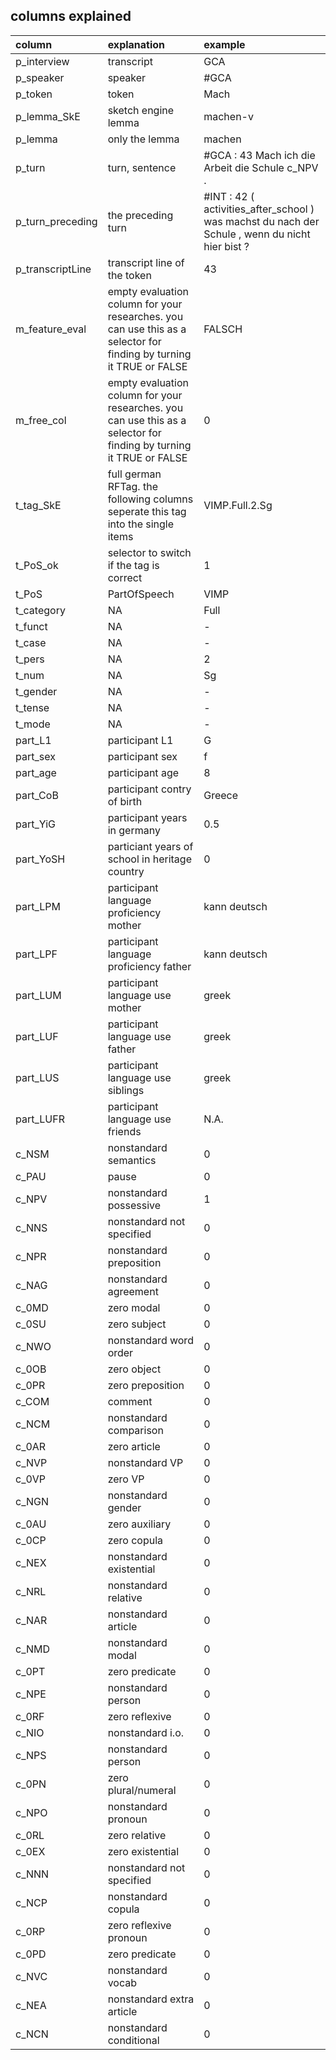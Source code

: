 ## columns explained

| column             | explanation                                                                                                         | example                                                                                                 |
| :----------------- | :------------------------------------------------------------------------------------------------------------------ | :------------------------------------------------------------------------------------------------------ |
| p\_interview       | transcript                                                                                                          | GCA                                                                                                     |
| p\_speaker         | speaker                                                                                                             | \#GCA                                                                                                   |
| p\_token           | token                                                                                                               | Mach                                                                                                    |
| p\_lemma\_SkE      | sketch engine lemma                                                                                                 | machen-v                                                                                                |
| p\_lemma           | only the lemma                                                                                                      | machen                                                                                                  |
| p\_turn            | turn, sentence                                                                                                      | \#GCA  : 43 Mach ich die Arbeit die Schule c\_NPV .                                                     |
| p\_turn\_preceding | the preceding turn                                                                                                  | \#INT  : 42 (  activities\_after\_school  ) was machst du nach der Schule  , wenn du nicht hier bist  ? |
| p\_transcriptLine  | transcript line of the token                                                                                        | 43                                                                                                      |
| m\_feature\_eval   | empty evaluation column for your researches. you can use this as a selector for finding by turning it TRUE or FALSE | FALSCH                                                                                                  |
| m\_free\_col       | empty evaluation column for your researches. you can use this as a selector for finding by turning it TRUE or FALSE | 0                                                                                                       |
| t\_tag\_SkE        | full german RFTag. the following columns seperate this tag into the single items                                    | VIMP.Full.2.Sg                                                                                          |
| t\_PoS\_ok         | selector to switch if the tag is correct                                                                            | 1                                                                                                       |
| t\_PoS             | PartOfSpeech                                                                                                        | VIMP                                                                                                    |
| t\_category        | NA                                                                                                                  | Full                                                                                                    |
| t\_funct           | NA                                                                                                                  | -                                                                                                       |
| t\_case            | NA                                                                                                                  | -                                                                                                       |
| t\_pers            | NA                                                                                                                  | 2                                                                                                       |
| t\_num             | NA                                                                                                                  | Sg                                                                                                      |
| t\_gender          | NA                                                                                                                  | -                                                                                                       |
| t\_tense           | NA                                                                                                                  | -                                                                                                       |
| t\_mode            | NA                                                                                                                  | -                                                                                                       |
| part\_L1           | participant L1                                                                                                      | G                                                                                                       |
| part\_sex          | participant sex                                                                                                     | f                                                                                                       |
| part\_age          | participant age                                                                                                     | 8                                                                                                       |
| part\_CoB          | participant contry of birth                                                                                         | Greece                                                                                                  |
| part\_YiG          | participant years in germany                                                                                        | 0.5                                                                                                     |
| part\_YoSH         | particiant years of school in heritage country                                                                      | 0                                                                                                       |
| part\_LPM          | participant language proficiency mother                                                                             | kann deutsch                                                                                            |
| part\_LPF          | participant language proficiency father                                                                             | kann deutsch                                                                                            |
| part\_LUM          | participant language use mother                                                                                     | greek                                                                                                   |
| part\_LUF          | participant language use father                                                                                     | greek                                                                                                   |
| part\_LUS          | participant language use siblings                                                                                   | greek                                                                                                   |
| part\_LUFR         | participant language use friends                                                                                    | N.A.                                                                                                    |
| c\_NSM             | nonstandard semantics                                                                                               | 0                                                                                                       |
| c\_PAU             | pause                                                                                                               | 0                                                                                                       |
| c\_NPV             | nonstandard possessive                                                                                              | 1                                                                                                       |
| c\_NNS             | nonstandard not specified                                                                                           | 0                                                                                                       |
| c\_NPR             | nonstandard preposition                                                                                             | 0                                                                                                       |
| c\_NAG             | nonstandard agreement                                                                                               | 0                                                                                                       |
| c\_0MD             | zero modal                                                                                                          | 0                                                                                                       |
| c\_0SU             | zero subject                                                                                                        | 0                                                                                                       |
| c\_NWO             | nonstandard word order                                                                                              | 0                                                                                                       |
| c\_0OB             | zero object                                                                                                         | 0                                                                                                       |
| c\_0PR             | zero preposition                                                                                                    | 0                                                                                                       |
| c\_COM             | comment                                                                                                             | 0                                                                                                       |
| c\_NCM             | nonstandard comparison                                                                                              | 0                                                                                                       |
| c\_0AR             | zero article                                                                                                        | 0                                                                                                       |
| c\_NVP             | nonstandard VP                                                                                                      | 0                                                                                                       |
| c\_0VP             | zero VP                                                                                                             | 0                                                                                                       |
| c\_NGN             | nonstandard gender                                                                                                  | 0                                                                                                       |
| c\_0AU             | zero auxiliary                                                                                                      | 0                                                                                                       |
| c\_0CP             | zero copula                                                                                                         | 0                                                                                                       |
| c\_NEX             | nonstandard existential                                                                                             | 0                                                                                                       |
| c\_NRL             | nonstandard relative                                                                                                | 0                                                                                                       |
| c\_NAR             | nonstandard article                                                                                                 | 0                                                                                                       |
| c\_NMD             | nonstandard modal                                                                                                   | 0                                                                                                       |
| c\_0PT             | zero predicate                                                                                                      | 0                                                                                                       |
| c\_NPE             | nonstandard person                                                                                                  | 0                                                                                                       |
| c\_0RF             | zero reflexive                                                                                                      | 0                                                                                                       |
| c\_NIO             | nonstandard i.o.                                                                                                    | 0                                                                                                       |
| c\_NPS             | nonstandard person                                                                                                  | 0                                                                                                       |
| c\_0PN             | zero plural/numeral                                                                                                 | 0                                                                                                       |
| c\_NPO             | nonstandard pronoun                                                                                                 | 0                                                                                                       |
| c\_0RL             | zero relative                                                                                                       | 0                                                                                                       |
| c\_0EX             | zero existential                                                                                                    | 0                                                                                                       |
| c\_NNN             | nonstandard not specified                                                                                           | 0                                                                                                       |
| c\_NCP             | nonstandard copula                                                                                                  | 0                                                                                                       |
| c\_0RP             | zero reflexive pronoun                                                                                              | 0                                                                                                       |
| c\_0PD             | zero predicate                                                                                                      | 0                                                                                                       |
| c\_NVC             | nonstandard vocab                                                                                                   | 0                                                                                                       |
| c\_NEA             | nonstandard extra article                                                                                           | 0                                                                                                       |
| c\_NCN             | nonstandard conditional                                                                                             | 0                                                                                                       |
